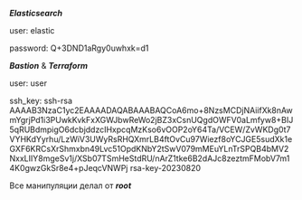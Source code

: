 ***Elasticsearch***

user: elastic

password: Q+3DND1aRgy0uwhxk=d1

***Bastion*** & ***Terraform***

user: user

ssh_key: ssh-rsa AAAAB3NzaC1yc2EAAAADAQABAAABAQCoA6mo+8NzsMCDjNAiifXk8nAwmYgrjPd1i3PUwkKvkFxXGWJbwReWo2jBZ3xCsnUQgdOWFV0aLmfyw8+BIJ5qRUBdmpigO6dcbjddzcIHxpcqMzKso6vOOP2oY64Ta/VCEW/ZvWKDg0t7VYHKdYyrhu/LzWiV3UWyRsRHQXmrLB4ftOvCu97Wiezf8oYCJGE5sudXk1eGXF6KRCsXrShmxbn49Lvc51OpdKNbY2tSwV079mMEuYLnTrSPQB4bMV2NxxLIIY8mgeSv1j/XSb07TSmHeStdRU/nArZ1tke6B2dAJc8zeztmFMobV7m14K0gwzGkSr8e4+pJeqcVNWPj rsa-key-20230820

Все манипуляции делал от ***root***

